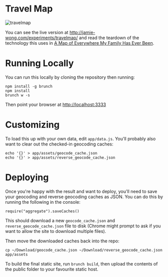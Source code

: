 # Travel Map

![travelmap](http://i.imgur.com/El9IToC.png)

You can see the live version at <http://jamie-wong.com/experiments/travelmap/>
and read the teardown of the technology this uses in [A Map of Everywhere My
Family Has Ever Been][1].

# Running Locally

You can run this locally by cloning the repository then running:

```
npm install -g brunch
npm install
brunch w -s
```

Then point your browser at <http://localhost:3333>

# Customizing

To load this up with your own data, edit `app/data.js`. You'll probably also
want to clear out the checked-in geocoding caches:

```
echo '{}' > app/assets/geocode_cache.json
echo '{}' > app/assets/reverse_geocode_cache.json
```

# Deploying

Once you're happy with the result and want to deploy, you'll need to save your
geocoding and reverse geocoding caches as JSON. You can do this by running the
following in the console:


```
require("aggregate").saveCaches()
```

This should download a new `geocode_cache.json` and `reverse_geocode_cache.json`
file to disk (Chrome might prompt to ask if you want to allow the site to
download multiple files).

Then move the downloaded caches back into the repo:

```
cp ~/Download/geocode_cache.json ~/Download/reverse_geocode_cache.json app/assets
```

To build the final static site, run `brunch build`, then upload the contents of
the public folder to your favourite static host.

[1]: http://jamie-wong.com/2014/01/03/travelmap/
